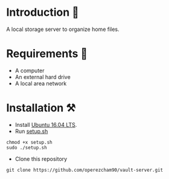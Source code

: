 # Introduction 📖
A local storage server to organize home files.

# Requirements 📃
* A computer
* An external hard drive
* A local area network

# Installation ⚒
* Install [Ubuntu 16.04 LTS](https://releases.ubuntu.com/16.04/).
* Run [setup.sh](https://github.com/operezcham90/vault-server/blob/master/setup.sh)
```
chmod +x setup.sh
sudo ./setup.sh
```
* Clone this repository
```
git clone https://github.com/operezcham90/vault-server.git
```